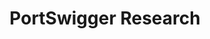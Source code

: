 ---
title: PortSwigger Research
description: Web Security Research Papers.
url: https://portswigger.net/research
image:
    # url: '/assets/images/cafe.png'
    # alt: 'Cafe'
tags: ['research', 'vulnerability', 'web']
listedDate: 2023-11-09
published: true
---